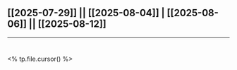 [[2025-07-29]] || [[2025-08-04]] | [[2025-08-06]] || [[2025-08-12]] 
---
--- 
# 
<% tp.file.cursor() %>
